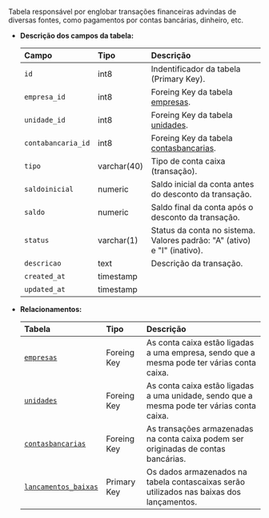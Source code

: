 Tabela responsável por englobar transações financeiras advindas de diversas fontes, como pagamentos por contas bancárias, dinheiro, etc.

- **Descrição dos campos da tabela:**

  | Campo              | Tipo        | Descrição                                                                |
  | :----------------- | :---------- | :----------------------------------------------------------------------- |
  | `id`               | int8        | Indentificador da tabela (Primary Key).                                  |
  | `empresa_id`       | int8        | Foreing Key da tabela [empresas](#empresas).                             |
  | `unidade_id`       | int8        | Foreing Key da tabela [unidades](#unidades).                             |
  | `contabancaria_id` | int8        | Foreing Key da tabela [contasbancarias](#contasbancarias).               |
  | `tipo`             | varchar(40) | Tipo de conta caixa (transação).                                         |
  | `saldoinicial`     | numeric     | Saldo inicial da conta antes do desconto da transação.                   |
  | `saldo`            | numeric     | Saldo final da conta após o desconto da transação.                       |
  | `status`           | varchar(1)  | Status da conta no sistema. Valores padrão: "A" (ativo) e "I" (inativo). |
  | `descricao`        | text        | Descrição da transação.                                                  |
  | `created_at`       | timestamp   |                                                                          |
  | `updated_at`       | timestamp   |                                                                          |

- **Relacionamentos:**

  | Tabela                                      | Tipo        | Descrição                                                                                |
  | :------------------------------------------ | :---------- | :--------------------------------------------------------------------------------------- |
  | [`empresas`](#empresas)                     | Foreing Key | As conta caixa estão ligadas a uma empresa, sendo que a mesma pode ter várias conta caixa. |
  | [`unidades`](#unidades)                     | Foreing Key | As conta caixa estão ligadas a uma unidade, sendo que a mesma pode ter várias conta caixa. |
  | [`contasbancarias`](#contasbancarias)       | Foreing Key | As transações armazenadas na conta caixa podem ser originadas de contas bancárias.       |
  | [`lancamentos_baixas`](#lancamentos_baixas) | Primary Key | Os dados armazenados na tabela contascaixas serão utilizados nas baixas dos lançamentos. |